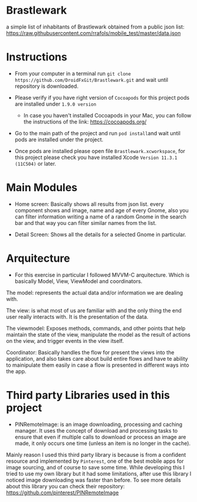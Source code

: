 # Brastlewark

a simple list of inhabitants of Brastlewark obtained from a public json list: https://raw.githubusercontent.com/rrafols/mobile_test/master/data.json


# Instructions

- From your computer in a terminal run `git clone https://github.com/DroidFxGit/Brastlewark.git` and wait until repository is downloaded.

- Please verify if you have right version of  `Cocoapods` for this project pods are installed under `1.9.0 version`
    - In case you haven't installed Cocoapods in your Mac, you can follow the instructions of the link: https://cocoapods.org/ 

- Go to the main path of the project and run `pod install`and wait until pods are installed under the project.

- Once pods are installed please open file `Brastlewark.xcworkspace`, for this project please check you have installed Xcode `Version 11.3.1 (11C504)` or later.


# Main Modules

- Home screen: Basically shows all results from json list. every component shows and image, name and age of every Gnome, also you can filter information writing a name of a random Gnome in the search bar and that way you can filter similar names from the list.

- Detail Screen: Shows all the details for a selected Gnome in particular.


# Arquitecture

- For this exercise in particular I followed MVVM-C arquitecture. Which is basically Model, View, ViewModel and coordinators.
 
 The model: represents the actual data and/or information we are dealing with.
 
 The view: is what most of us are familiar with and the only thing the end user really interacts with. It is the presentation of the data.
 
 The viewmodel: Exposes methods, commands, and other points that help maintain the state of the view, manipulate the model as the result of actions on the view, and trigger events in the view itself.

Coordinator: Basically handles the flow for present the views into the application, and also takes care about build entire flows and have te ability to mainipulate them easily in case a flow is presented in different ways into the app.

# Third party Libraries used in this project

- PINRemoteImage: is an image downloading, processing and caching manager. It uses the concept of download and processing tasks to ensure that even if multiple calls to download or process an image are made, it only occurs one time (unless an item is no longer in the cache).

Mainly reason I used this third party library is because is from a confident resource and implemented by `Pinterest`, one of the best mobile apps for image sourcing, and of course to save some time. While developing this I tried to use my own library but it had some limitations, after use this library I noticed image downloading was faster than before. To see more details about this library you can check their repository: https://github.com/pinterest/PINRemoteImage
